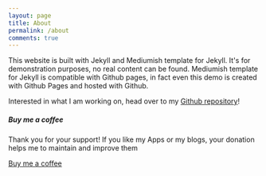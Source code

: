 ```yaml
---
layout: page
title: About
permalink: /about
comments: true
---
```


<div class="row justify-content-between">
<div class="col-md-8 pr-5">

<p>This website is built with Jekyll and Mediumish template for Jekyll. It's for demonstration purposes, no real content can be found. Mediumish template for Jekyll is compatible with Github pages, in fact even this demo is created with Github Pages and hosted with Github.</p>

<p>Interested in what I am working on, head over to my <a href="github.marco-leong.com">Github repository</a>!</p>

</div>

<div class="col-md-4">

<div class="sticky-top sticky-top-80">
<h5>Buy me a coffee</h5>

<p>Thank you for your support! If you like my Apps or my blogs, your donation helps me to maintain and improve them</p>

<a target="_blank" href="www.paypal.me/marcoleong/3.14" class="btn btn-danger">Buy me a coffee<i class="fab fa-coffee"></i></a>

</div>
</div>
</div>
